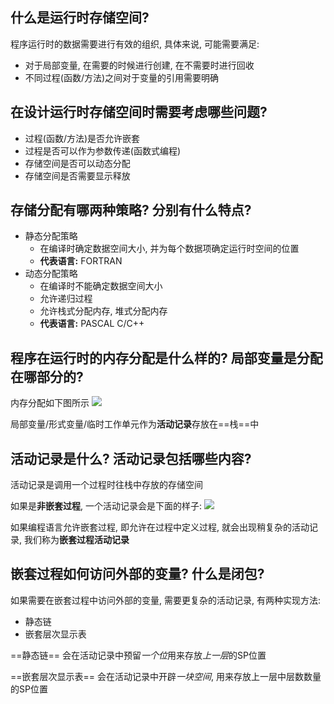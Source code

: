 ## 什么是运行时存储空间?
程序运行时的数据需要进行有效的组织, 具体来说, 可能需要满足:
- 对于局部变量, 在需要的时候进行创建, 在不需要时进行回收
- 不同过程(函数/方法)之间对于变量的引用需要明确

## 在设计运行时存储空间时需要考虑哪些问题?
- 过程(函数/方法)是否允许嵌套
- 过程是否可以作为参数传递(函数式编程)
- 存储空间是否可以动态分配
- 存储空间是否需要显示释放


## 存储分配有哪两种策略? 分别有什么特点?
- 静态分配策略
	- 在编译时确定数据空间大小, 并为每个数据项确定运行时空间的位置
	- **代表语言:** FORTRAN
- 动态分配策略
	- 在编译时不能确定数据空间大小
	- 允许递归过程
	- 允许栈式分配内存, 堆式分配内存
	- **代表语言:** PASCAL C/C++

## 程序在运行时的内存分配是什么样的? 局部变量是分配在哪部分的?
内存分配如下图所示
![](https://picture-bed-1301848969.cos.ap-shanghai.myqcloud.com/20220616202336.png)

局部变量/形式变量/临时工作单元作为**活动记录**存放在==栈==中

## 活动记录是什么? 活动记录包括哪些内容?
活动记录是调用一个过程时往栈中存放的存储空间

如果是**非嵌套过程**, 一个活动记录会是下面的样子:
![](https://picture-bed-1301848969.cos.ap-shanghai.myqcloud.com/20220616205211.png)

如果编程语言允许嵌套过程, 即允许在过程中定义过程, 就会出现稍复杂的活动记录, 我们称为**嵌套过程活动记录**

## 嵌套过程如何访问外部的变量? 什么是闭包?
如果需要在嵌套过程中访问外部的变量, 需要更复杂的活动记录, 有两种实现方法:
- 静态链
- 嵌套层次显示表

==静态链==
会在活动记录中预留*一个位*用来存放*上一层*的SP位置

==嵌套层次显示表==
会在活动记录中开辟*一块空间*, 用来存放上一层中层数数量的SP位置
